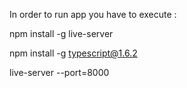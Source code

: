 In order to run app you have to execute : 

npm install -g live-server

npm install -g typescript@1.6.2

live-server --port=8000
